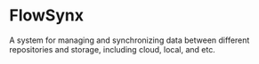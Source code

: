 # FlowSynx
A system for managing and synchronizing data between different repositories and storage, including cloud, local, and etc.
